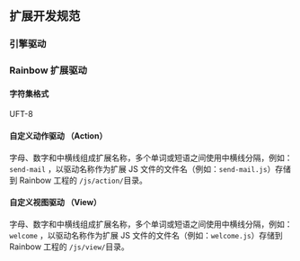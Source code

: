 ## 扩展开发规范

### 引擎驱动

### Rainbow 扩展驱动

#### 字符集格式

UFT-8

#### 自定义动作驱动 （Action）

字母、数字和中横线组成扩展名称，多个单词或短语之间使用中横线分隔，例如：```send-mail``` ，以驱动名称作为扩展 JS 文件的文件名（例如：```send-mail.js```）存储到 Rainbow 工程的 ```/js/action/```目录。

#### 自定义视图驱动 （View）

字母、数字和中横线组成扩展名称，多个单词或短语之间使用中横线分隔，例如：```welcome``` ，以驱动名称作为扩展 JS 文件的文件名（例如：```welcome.js```）存储到 Rainbow 工程的 ```/js/view/```目录。